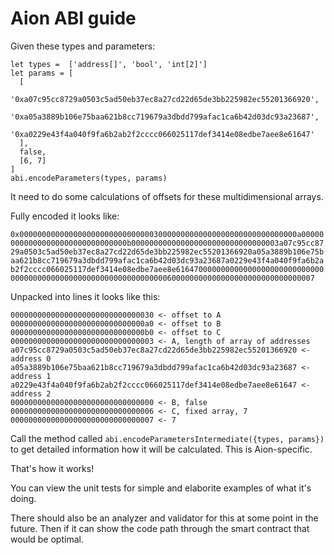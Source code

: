 
# Aion ABI guide

Given these types and parameters:

```
let types =  ['address[]', 'bool', 'int[2]']
let params = [
  [
    '0xa07c95cc8729a0503c5ad50eb37ec8a27cd22d65de3bb225982ec55201366920',
    '0xa05a3889b106e75baa621b8cc719679a3dbdd799afac1ca6b42d03dc93a23687',
    '0xa0229e43f4a040f9fa6b2ab2f2cccc066025117def3414e08edbe7aee8e61647'
  ],
  false,
  [6, 7]
]
abi.encodeParameters(types, params)
```

It need to do some calculations of offsets for these multidimensional arrays.

Fully encoded it looks like:

`0x00000000000000000000000000000030000000000000000000000000000000a0000000000000000000000000000000b000000000000000000000000000000003a07c95cc8729a0503c5ad50eb37ec8a27cd22d65de3bb225982ec55201366920a05a3889b106e75baa621b8cc719679a3dbdd799afac1ca6b42d03dc93a23687a0229e43f4a040f9fa6b2ab2f2cccc066025117def3414e08edbe7aee8e61647000000000000000000000000000000000000000000000000000000000000000600000000000000000000000000000007`

Unpacked into lines it looks like this:

```
00000000000000000000000000000030 <- offset to A
000000000000000000000000000000a0 <- offset to B
000000000000000000000000000000b0 <- offset to C
00000000000000000000000000000003 <- A, length of array of addresses
a07c95cc8729a0503c5ad50eb37ec8a27cd22d65de3bb225982ec55201366920 <- address 0
a05a3889b106e75baa621b8cc719679a3dbdd799afac1ca6b42d03dc93a23687 <- address 1
a0229e43f4a040f9fa6b2ab2f2cccc066025117def3414e08edbe7aee8e61647 <- address 2
00000000000000000000000000000000 <- B, false
00000000000000000000000000000006 <- C, fixed array, 7
00000000000000000000000000000007 <- 7
```

Call the method called `abi.encodeParametersIntermediate({types, params})` to get detailed information how it will be calculated. This is Aion-specific.

That's how it works!

You can view the unit tests for simple and elaborite examples of what it's doing.

There should also be an analyzer and validator for this at some point in the future. Then if it can show the code path through the smart contract that would be optimal.

